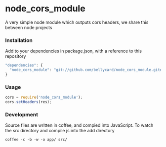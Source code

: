 node_cors_module
================

A very simple node module which outputs cors headers, we share this between node projects

### Installation

Add to your dependencies in package.json, with a reference to this repository

```JAVASCRIPT
"dependencies": {
  "node_cors_module": "git://github.com/bellycard/node_cors_module.git#v0.0.2"
}
```

### Usage

```JAVASCRIPT
cors = require('node_cors_module');
cors.setHeaders(res);
```

### Development

Source files are written in coffee, and compied into JavaScript.  To watch the src directory and compile js into the add directory
```
coffee -c -b -w -o app/ src/
```
